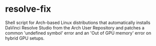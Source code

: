# resolve-fix
Shell script for Arch-based Linux distributions that automatically installs DaVinci Resolve Studio from the Arch User Repository and patches a common 'undefined symbol' error and an 'Out of GPU memory' error on hybrid GPU setups.
